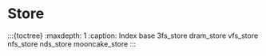 # Store

:::{toctree}
:maxdepth: 1
:caption: Index
base
3fs_store
dram_store
vfs_store
nfs_store
nds_store
mooncake_store
:::